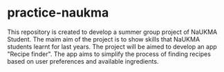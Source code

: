 # practice-naukma
This repository is created to develop a summer group project of NaUKMA Student. The maim aim of the project is to show skills that NaUKMA students learnt for last years. The project will be aimed to develop an app "Recipe finder". The app aims to simplify the process of finding recipes based on user preferences and available ingredients.
